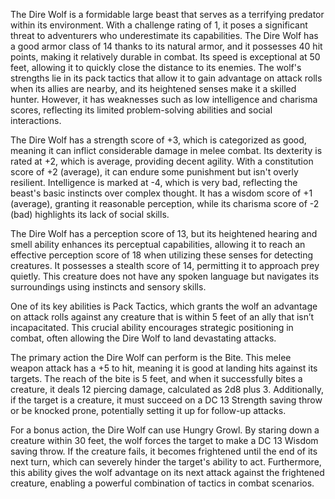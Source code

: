 The Dire Wolf is a formidable large beast that serves as a terrifying predator within its environment. With a challenge rating of 1, it poses a significant threat to adventurers who underestimate its capabilities. The Dire Wolf has a good armor class of 14 thanks to its natural armor, and it possesses 40 hit points, making it relatively durable in combat. Its speed is exceptional at 50 feet, allowing it to quickly close the distance to its enemies. The wolf's strengths lie in its pack tactics that allow it to gain advantage on attack rolls when its allies are nearby, and its heightened senses make it a skilled hunter. However, it has weaknesses such as low intelligence and charisma scores, reflecting its limited problem-solving abilities and social interactions. 

The Dire Wolf has a strength score of +3, which is categorized as good, meaning it can inflict considerable damage in melee combat. Its dexterity is rated at +2, which is average, providing decent agility. With a constitution score of +2 (average), it can endure some punishment but isn't overly resilient. Intelligence is marked at -4, which is very bad, reflecting the beast's basic instincts over complex thought. It has a wisdom score of +1 (average), granting it reasonable perception, while its charisma score of -2 (bad) highlights its lack of social skills.

The Dire Wolf has a perception score of 13, but its heightened hearing and smell ability enhances its perceptual capabilities, allowing it to reach an effective perception score of 18 when utilizing these senses for detecting creatures. It possesses a stealth score of 14, permitting it to approach prey quietly. This creature does not have any spoken language but navigates its surroundings using instincts and sensory skills.

One of its key abilities is Pack Tactics, which grants the wolf an advantage on attack rolls against any creature that is within 5 feet of an ally that isn’t incapacitated. This crucial ability encourages strategic positioning in combat, often allowing the Dire Wolf to land devastating attacks.

The primary action the Dire Wolf can perform is the Bite. This melee weapon attack has a +5 to hit, meaning it is good at landing hits against its targets. The reach of the bite is 5 feet, and when it successfully bites a creature, it deals 12 piercing damage, calculated as 2d8 plus 3. Additionally, if the target is a creature, it must succeed on a DC 13 Strength saving throw or be knocked prone, potentially setting it up for follow-up attacks.

For a bonus action, the Dire Wolf can use Hungry Growl. By staring down a creature within 30 feet, the wolf forces the target to make a DC 13 Wisdom saving throw. If the creature fails, it becomes frightened until the end of its next turn, which can severely hinder the target's ability to act. Furthermore, this ability gives the wolf advantage on its next attack against the frightened creature, enabling a powerful combination of tactics in combat scenarios.
